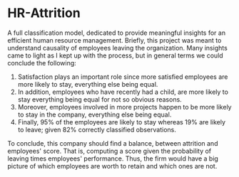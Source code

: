 # HR-Attrition
A full classification model, dedicated to provide meaningful insights for an efficient human resource management.
Briefly, this project was meant to understand causality of employees leaving the organization. Many insights came to light as I kept up with
the process, but in general terms we could conclude the following:

1. Satisfaction plays an important role since more satisfied employees are more likely to stay, everything else being equal.
2. In addition, employees who have recently had a child, are more likely to stay everything being equal for not so obvious reasons.
3. Moreover, employees involved in more projects happen to be more likely to stay in the company, everything else being equal.
4. Finally, 95% of the employees are likely to stay whereas 19% are likely to leave; given 82% correctly classified observations.

To conclude, this company should find a balance, between attrition and employees' score. That is, computing a score given the probability of leaving
times employees' performance. Thus, the firm would have a big picture of which employees are worth to retain and which ones are not. 
